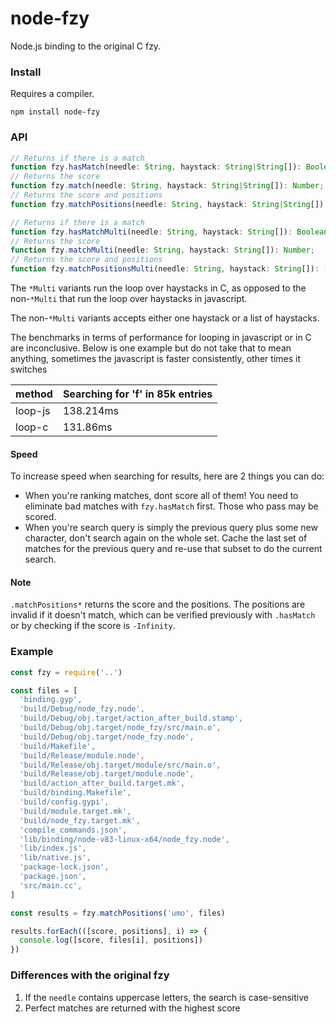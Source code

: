 
# node-fzy

Node.js binding to the original C fzy.

### Install

Requires a compiler.

```
npm install node-fzy
```

### API

```typescript
// Returns if there is a match
function fzy.hasMatch(needle: String, haystack: String|String[]): Boolean;
// Returns the score
function fzy.match(needle: String, haystack: String|String[]): Number;
// Returns the score and positions
function fzy.matchPositions(needle: String, haystack: String|String[]): [Number, Number[]];

// Returns if there is a match
function fzy.hasMatchMulti(needle: String, haystack: String[]): Boolean;
// Returns the score
function fzy.matchMulti(needle: String, haystack: String[]): Number;
// Returns the score and positions
function fzy.matchPositionsMulti(needle: String, haystack: String[]): [Number, Number[]];
```

The `*Multi` variants run the loop over haystacks in C, as opposed to the non-`*Multi`
that run the loop over haystacks in javascript.

The non-`*Multi` variants accepts either one haystack or a list of haystacks.

The benchmarks in terms of performance for looping in javascript or in C are
inconclusive. Below is one example but do not take that to mean anything, sometimes
the javascript is faster consistently, other times it switches

| method  | Searching for 'f' in 85k entries |
| -----   | -----                            |
| loop-js | 138.214ms                        |
| loop-c  | 131.86ms                         |

#### Speed

To increase speed when searching for results, here are 2 things you can do:
 - When you're ranking matches, dont score all of them! You need to eliminate bad
     matches with `fzy.hasMatch` first. Those who pass may be scored.
 - When you're search query is simply the previous query plus some new character,
     don't search again on the whole set. Cache the last set of matches for the
     previous query and re-use that subset to do the current search.

#### Note

`.matchPositions*` returns the score and the positions. The positions are invalid if it
doesn't match, which can be verified previously with `.hasMatch` or by checking if the
score is `-Infinity`.

### Example

```javascript
const fzy = require('..')

const files = [
  'binding.gyp',
  'build/Debug/node_fzy.node',
  'build/Debug/obj.target/action_after_build.stamp',
  'build/Debug/obj.target/node_fzy/src/main.o',
  'build/Debug/obj.target/node_fzy.node',
  'build/Makefile',
  'build/Release/module.node',
  'build/Release/obj.target/module/src/main.o',
  'build/Release/obj.target/module.node',
  'build/action_after_build.target.mk',
  'build/binding.Makefile',
  'build/config.gypi',
  'build/module.target.mk',
  'build/node_fzy.target.mk',
  'compile_commands.json',
  'lib/binding/node-v83-linux-x64/node_fzy.node',
  'lib/index.js',
  'lib/native.js',
  'package-lock.json',
  'package.json',
  'src/main.cc',
]

const results = fzy.matchPositions('umo', files)

results.forEach(([score, positions], i) => {
  console.log([score, files[i], positions])
})
```

### Differences with the original fzy

1. If the `needle` contains uppercase letters, the search is case-sensitive
2. Perfect matches are returned with the highest score
